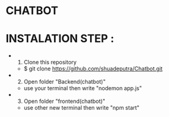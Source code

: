 # CHATBOT
# INSTALATION STEP :
* 1. Clone this repository
  * $ git clone https://github.com/shuadeputra/Chatbot.git
* 2. Open folder "Backend(chatbot)"
  * use your terminal then write "nodemon app.js"
* 3. Open folder "frontend(chatbot)"
  * use other new terminal then write "npm start"
